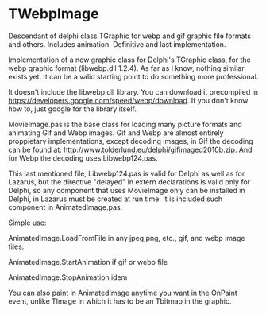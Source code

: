 # TWebpImage
Descendant of delphi class TGraphic for webp and gif graphic file formats and others. Includes animation. Definitive and last implementation.

Implementation of a new graphic class for Delphi's TGraphic class, for the webp graphic format (libwebp.dll 1.2.4). As far as I know, nothing similar exists yet. It can be a valid starting point to do something more professional.

It doesn't include the libwebp.dll library. You can download it precompiled in https://developers.google.com/speed/webp/download. If you don't know how to, just google for the library itself.

MovieImage.pas is the base class for loading many picture formats and animating Gif and Webp images. Gif and Webp are almost entirely proppietary implementations, except decoding images, in Gif the decoding can be found at: http://www.tolderlund.eu/delphi/gifimaged2010b.zip. And for Webp the decoding uses Libwebp124.pas.

This last mentioned file, Libwebp124.pas is valid for Delphi as well as for Lazarus, but the directive "delayed" in extern declarations is valid only for Delphi, so any component that uses MovieImage only can be installed in Delphi, in Lazarus must be created at run time. It is included such component in AnimatedImage.pas.

Simple use: 

AnimatedImage.LoadFromFile  in any jpeg,png, etc., gif, and webp image files.

AnimatedImage.StartAnimation if gif or webp file

AnimatedImage.StopAnimation idem

You can also paint in AnimatedImage anytime you want in the OnPaint event, unlike TImage in which it has to be an Tbitmap in the graphic.

